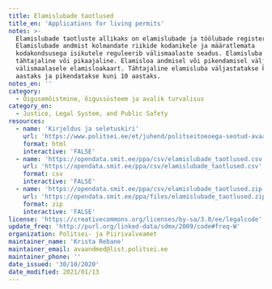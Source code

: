 ```yaml
---
title: Elamislubade taotlused
title_en: 'Applications for living permits'
notes: >-
  Elamislubade taotluste allikaks on elamislubade ja töölubade register.
  Elamislubade andmist kolmandate riikide kodanikele ja määratlemata
  kodakondsusega isikutele reguleerib välismaalaste seadus. Elamisluba võib olla
  tähtajaline või pikaajaline. Elamisloa andmisel või pikendamisel väljastatakse
  välismaalasele elamisloakaart. Tähtajaline elamisluba väljastatakse kuni 5
  aastaks ja pikendatakse kuni 10 aastaks.
notes_en: ''
category:
  - Õigusemõistmine, õigussüsteem ja avalik turvalisus
category_en:
  - Justice, Legal System, and Public Safety
resources:
  - name: 'Kirjeldus ja seletuskiri'
    url: 'https://www.politsei.ee/et/juhend/politseitoeoega-seotud-avaandmed/elamislubade-taotlused'
    format: html
    interactive: 'FALSE'
  - name: 'https://opendata.smit.ee/ppa/csv/elamislubade_taotlused.csv'
    url: 'https://opendata.smit.ee/ppa/csv/elamislubade_taotlused.csv'
    format: csv
    interactive: 'FALSE'
  - name: 'https://opendata.smit.ee/ppa/csv/elamislubade_taotlused.zip'
    url: 'https://opendata.smit.ee/ppa/files/elamislubade_taotlused.zip'
    format: zip
    interactive: 'FALSE'
license: 'https://creativecommons.org/licenses/by-sa/3.0/ee/legalcode'
update_freq: 'http://purl.org/linked-data/sdmx/2009/code#freq-W'
organization: Politsei- ja Piirivalveamet
maintainer_name: 'Krista Rebane'
maintainer_email: avaandmed@list.politsei.ee
maintainer_phone: ''
date_issued: '30/10/2020'
date_modified: 2021/01/13
---
```

